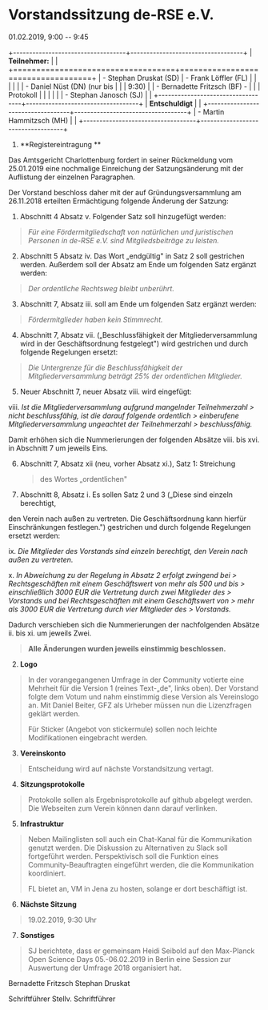 # Vorstandssitzung de-RSE e.V.

01.02.2019, 9:00 -- 9:45

+-----------------------------------+-----------------------------------+
| **Teilnehmer:**                   |                                   |
+===================================+===================================+
| -   Stephan Druskat (SD)          | -   Frank Löffler (FL)            |
|                                   |                                   |
| <!-- -->                          | -   Daniel Nüst (DN) (nur bis     |
|                                   |     9:30)                         |
| -   Bernadette Fritzsch (BF) -    |                                   |
|     Protokoll                     |                                   |
|                                   |                                   |
| -   Stephan Janosch (SJ)          |                                   |
+-----------------------------------+-----------------------------------+
| **Entschuldigt**                  |                                   |
+-----------------------------------+-----------------------------------+
| -   Martin Hammitzsch (MH)        |                                   |
+-----------------------------------+-----------------------------------+

1.  **Registereintragung **

Das Amtsgericht Charlottenburg fordert in seiner Rückmeldung vom
25.01.2019 eine nochmalige Einreichung der Satzungsänderung mit der
Auflistung der einzelnen Paragraphen.

Der Vorstand beschloss daher mit der auf Gründungsversammlung am
26.11.2018 erteilten Ermächtigung folgende Änderung der Satzung:

1.  Abschnitt 4 Absatz v. Folgender Satz soll hinzugefügt werden:

> *Für eine Fördermitgliedschaft von natürlichen und juristischen
> Personen in de-RSE e.V. sind Mitgliedsbeiträge zu leisten.*

2.  Abschnitt 5 Absatz iv. Das Wort „endgültig" in Satz 2 soll
    gestrichen werden. Außerdem soll der Absatz am Ende um folgenden
    Satz ergänzt werden:

> *Der ordentliche Rechtsweg bleibt unberührt.*

3.  Abschnitt 7, Absatz iii. soll am Ende um folgenden Satz ergänzt
    werden:

> *Fördermitglieder haben kein Stimmrecht.*

4.  Abschnitt 7, Absatz vii. („Beschlussfähigkeit der
    Mitgliederversammlung wird in der Geschäftsordnung festgelegt") wird
    gestrichen und durch folgende Regelungen ersetzt:

> *Die Untergrenze für die Beschlussfähigkeit der Mitgliederversammlung
> beträgt 25% der ordentlichen Mitglieder.*

5.  Neuer Abschnitt 7, neuer Absatz viii. wird eingefügt:

<!-- -->

viii. *Ist die Mitgliederversammlung aufgrund mangelnder Teilnehmerzahl
    > nicht beschlussfähig, ist die darauf folgende ordentlich
    > einberufene Mitgliederversammlung ungeachtet der Teilnehmerzahl
    > beschlussfähig.*

Damit erhöhen sich die Nummerierungen der folgenden Absätze viii. bis
xvi. in Abschnitt 7 um jeweils Eins.

6.  Abschnitt 7, Absatz xii (neu, vorher Absatz xi.), Satz 1: Streichung
    > des Wortes „ordentlichen"

7.  Abschnitt 8, Absatz i. Es sollen Satz 2 und 3 („Diese sind einzeln
    berechtigt,

den Verein nach außen zu vertreten. Die Geschäftsordnung kann hierfür
Einschränkungen festlegen.") gestrichen und durch folgende Regelungen
ersetzt werden:

ix. *Die Mitglieder des Vorstands sind einzeln berechtigt, den Verein
    nach außen zu vertreten.*

x.  *In Abweichung zu der Regelung in Absatz 2 erfolgt zwingend bei
    > Rechtsgeschäften mit einem Geschäftswert von mehr als 500 und bis
    > einschließlich 3000 EUR die Vertretung durch zwei Mitglieder des
    > Vorstands und bei Rechtsgeschäften mit einem Geschäftswert von
    > mehr als 3000 EUR die Vertretung durch vier Mitglieder des
    > Vorstands.*

Dadurch verschieben sich die Nummerierungen der nachfolgenden Absätze
ii. bis xi. um jeweils Zwei.

> **Alle Änderungen wurden jeweils einstimmig beschlossen.**

2.  **Logo**

> In der vorangegangenen Umfrage in der Community votierte eine Mehrheit
> für die Version 1 (reines Text-„de", links oben). Der Vorstand folgte
> dem Votum und nahm einstimmig diese Version als Vereinslogo an. Mit
> Daniel Beiter, GFZ als Urheber müssen nun die Lizenzfragen geklärt
> werden.
>
> Für Sticker (Angebot von stickermule) sollen noch leichte
> Modifikationen eingebracht werden.

3.  **Vereinskonto**

> Entscheidung wird auf nächste Vorstandsitzung vertagt.

4.  **Sitzungsprotokolle**

> Protokolle sollen als Ergebnisprotokolle auf github abgelegt werden.
> Die Webseiten zum Verein können dann darauf verlinken.

5.  **Infrastruktur**

> Neben Mailinglisten soll auch ein Chat-Kanal für die Kommunikation
> genutzt werden. Die Diskussion zu Alternativen zu Slack soll
> fortgeführt werden. Perspektivisch soll die Funktion eines
> Community-Beauftragten eingeführt werden, die die Kommunikation
> koordiniert.
>
> FL bietet an, VM in Jena zu hosten, solange er dort beschäftigt ist.

6.  **Nächste Sitzung**

> 19.02.2019, 9:30 Uhr

7.  **Sonstiges**

> SJ berichtete, dass er gemeinsam Heidi Seibold auf den Max-Planck Open
> Science Days 05.-06.02.2019 in Berlin eine Session zur Auswertung der
> Umfrage 2018 organisiert hat.




Bernadette Fritzsch 						Stephan Druskat

Schriftführer 							Stellv. Schriftführer
